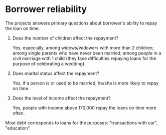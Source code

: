 # Borrower reliability

The projects answers primary questions about borrower's ability to repay the loan on time.

1. Does the number of children affect the repayment?

    Yes, especially, among widows/widowers with more than 2 children;
   among single parents who have never been married;
   among people in a civil marriage with 1 child (they face difficulties repaying loans for the purpose of celebrating a wedding).
2. Does marital status affect the repayment?

    Yes, if a person is or used to be married, he/she is more likely to repay on time.
3. Does the level of income affect the repayment?

    Yes, people with income above 170,000 repay the loans on time more often.

Most debt corresponds to loans for the purposes: "transactions with car", "education"
